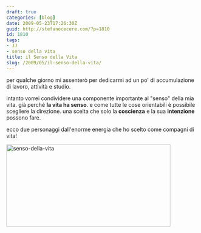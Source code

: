 ```yaml
---
draft: true
categories: [blog]
date: 2009-05-23T17:26:30Z
guid: http://stefanocecere.com/?p=1810
id: 1810
tags:
- JJ
- senso della vita
title: il Senso della Vita
slug: /2009/05/il-senso-della-vita/
---
```


per qualche giorno mi assenterò per dedicarmi ad un po' di accumulazione di lavoro, attività e studio.

intanto vorrei condividere una componente importante al "senso" della mia vita. già perché **la vita ha senso**. e come tutte le cose orientabili è possibile scegliere la direzione. una scelta che solo la **coscienza** e la sua **intenzione** possono fare.

ecco due personaggi dall'enorme energia che ho scelto come compagni di vita!

<img class="aligncenter size-full wp-image-1811" title="senso-della-vita" src="http://stefanocecere.com/wp-content/uploads/sites/3/2009/05/senso-della-vita.jpg" alt="senso-della-vita" width="432" height="217" srcset="http://stefanocecere.com/wp-content/uploads/sites/3/2009/05/senso-della-vita.jpg 432w, http://stefanocecere.com/wp-content/uploads/sites/3/2009/05/senso-della-vita-300x151.jpg 300w" sizes="(max-width: 432px) 100vw, 432px" />
